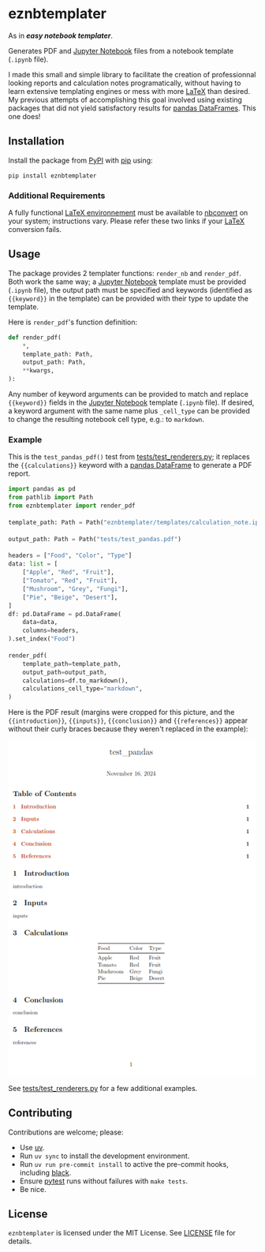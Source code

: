 # eznbtemplater

As in ***easy notebook templater***.

Generates PDF and [Jupyter Notebook](https://jupyter.org/) files from a notebook template (`.ipynb` file).

I made this small and simple library to facilitate the creation of professionnal looking reports and calculation notes programatically, without having to learn extensive templating engines or mess with more [LaTeX](https://www.latex-project.org/) than desired. My previous attempts of accomplishing this goal involved using existing packages that did not yield satisfactory results for [pandas DataFrames](https://pandas.pydata.org/docs/reference/api/pandas.DataFrame.html). This one does!

## Installation

Install the package from [PyPI](https://pypi.org/) with [pip](https://pypi.org/project/pip/) using:

```
pip install eznbtemplater
```

### Additional Requirements

A fully functional [LaTeX environnement](https://nbconvert.readthedocs.io/en/latest/install.html#installing-tex) must be available to [nbconvert](https://nbconvert.readthedocs.io/en/latest/) on your system; instructions vary. Please refer these two links if your [LaTeX](https://www.latex-project.org/) conversion fails.

## Usage

The package provides 2 templater functions: `render_nb` and `render_pdf`. Both work the same way; a [Jupyter Notebook](https://jupyter.org/) template must be provided (`.ipynb` file), the output path must be specified and keywords (identified as `{{keyword}}` in the template) can be provided with their type to update the template.

Here is `render_pdf`'s function definition:

```python
def render_pdf(
    *,
    template_path: Path,
    output_path: Path,
    **kwargs,
):
```

Any number of keyword arguments can be provided to match and replace `{{keyword}}` fields in the [Jupyter Notebook](https://jupyter.org/) template (`.ipynb` file). If desired, a keyword argument with the same name plus `_cell_type` can be provided to change the resulting notebook cell type, e.g.: to `markdown`.

### Example

This is the `test_pandas_pdf()` test from [tests/test_renderers.py](tests/test_renderers.py); it replaces the `{{calculations}}` keyword with a [pandas DataFrame](https://pandas.pydata.org/docs/reference/api/pandas.DataFrame.html) to generate a PDF report.

```python
import pandas as pd
from pathlib import Path
from eznbtemplater import render_pdf

template_path: Path = Path("eznbtemplater/templates/calculation_note.ipynb")

output_path: Path = Path("tests/test_pandas.pdf")

headers = ["Food", "Color", "Type"]
data: list = [
    ["Apple", "Red", "Fruit"],
    ["Tomato", "Red", "Fruit"],
    ["Mushroom", "Grey", "Fungi"],
    ["Pie", "Beige", "Desert"],
]
df: pd.DataFrame = pd.DataFrame(
    data=data,
    columns=headers,
).set_index("Food")

render_pdf(
    template_path=template_path,
    output_path=output_path,
    calculations=df.to_markdown(),
    calculations_cell_type="markdown",
)
```

Here is the PDF result (margins were cropped for this picture, and the `{{introduction}}`, `{{inputs}}`, `{{conclusion}}` and `{{references}}` appear without their curly braces because they weren't replaced in the example):

![](media/test_pandas_pdf.png)

See [tests/test_renderers.py](tests/test_renderers.py) for a few additional examples.

## Contributing

Contributions are welcome; please:

- Use [uv](https://github.com/astral-sh/uv).
- Run `uv sync` to install the development environment.
- Run `uv run pre-commit install` to active the pre-commit hooks, including [black](https://github.com/psf/black).
- Ensure [pytest](https://docs.pytest.org/en/stable/) runs without failures with `make tests`.
- Be nice.

## License

`eznbtemplater` is licensed under the MIT License. See [LICENSE](LICENSE) file for details.
